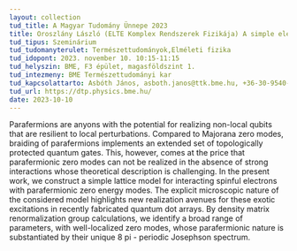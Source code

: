 ```yaml
---
layout: collection
tud_title: A Magyar Tudomány Ünnepe 2023
title: Oroszlány László (ELTE Komplex Rendszerek Fizikája) A simple electronic ladder model harbouring Z4 parafermions
tud_tipus: Szeminárium
tud_tudomanyterulet: Természettudományok,Elméleti fizika 
tud_idopont: 2023. november 10. 10:15-11:15
tud_helyszin: BME, F3 épület, magasföldszint 1. 
tud_intezmeny: BME Természettudományi kar
tud_kapcsolattarto: Asbóth János, asboth.janos@ttk.bme.hu, +36-30-9540-930
tud_url: https://dtp.physics.bme.hu/
date: 2023-10-10
---
```

Parafermions are anyons with the potential for realizing non-local qubits that are resilient to local perturbations. Compared to Majorana zero modes, braiding of parafermions implements an extended set of topologically protected quantum gates. This, however, comes at the price that parafermionic zero modes can not be realized in the absence of strong interactions whose theoretical description is challenging. In the present work, we construct a simple lattice model for interacting spinful electrons with parafermionic zero energy modes. The explicit microscopic nature of the considered model highlights new realization avenues for these exotic excitations in recently fabricated quantum dot arrays. By density matrix renormalization group calculations, we identify a broad range of parameters, with well-localized zero modes, whose parafermionic nature is substantiated by their unique 8 pi -  periodic Josephson spectrum.